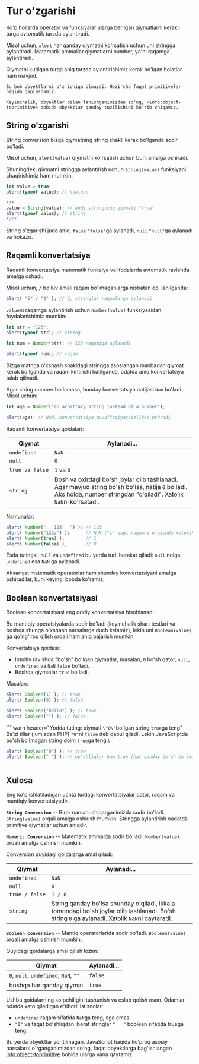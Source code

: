 # Tur o'zgarishi 

Ko'p hollarda operator va funksiyalar ularga berilgan qiymatlarni kerakli turga avtomatik tarzda aylantiradi. 

Misol uchun, `alert` har qanday qiymatni ko'rsatish uchun uni stringga aylantiradi. Matematik ammallar qiymatlarni number, ya'ni raqamga aylantiradi.    

Qiymatni kutilgan turga aniq tarzda aylantirishimiz kerak bo'lgan holatlar ham mavjud. 

```smart header="Hozircha obyektlar haqida gaplashmaymiz"
Bu bob obyektlarni o'z ichiga olmaydi. Hozircha faqat primitivelar haqida gaplashamiz.

Keyinchalik, obyektlar bilan tanishganimizdan so'ng, <info:object-toprimitive> bobida obyektlar qanday tuzilishini ko'rib chiqamiz. 
```

## String o'zgarishi

String conversion bizga qiymatning string shakli kerak bo'lganda sodir bo'ladi.

Misol uchun, `alert(value)` qiymatni ko'rsatish uchun buni amalga oshiradi.

Shuningdek, qiymatni stringga aylantirish uchun `String(value)` funksiyani chaqirishimiz ham mumkin.

```js run
let value = true;
alert(typeof value); // boolean

*!*
value = String(value); // endi stringning qiymati "true"
alert(typeof value); // string
*/!*
```

String o'zgarishi juda aniq. `false` `"false"`ga aylanadi, `null` `"null"`ga aylanadi va hokazo.

## Raqamli konvertatsiya

Raqamli konvertatsiya matematik funksiya va ifodalarda avtomatik ravishda amalga oshadi.

Misol uchun, `/` bo'luv amali raqam bo'lmaganlarga nisbatan qo`llanilganda:

```js run
alert( "6" / "2" ); // 3, stringlar raqamlarga aylanadi
```

`value`ni raqamga aylantirish uchun `Number(value)` funksiyasidan foydalanishimiz mumkin:

```js run
let str = "123";
alert(typeof str); // string

let num = Number(str); // 123 raqamiga aylanadi

alert(typeof num); // raqam
```

Bizga matnga o'xshash shakldagi stringga asoslangan manbadan qiymat kerak bo'lganda va raqam kiritilishi kutilganda, odatda aniq konvertatsiya talab qilinadi.

Agar string number bo'lamasa, bunday konvertatsiya natijasi `Nan` bo'ladi. Misol uchun:

```js run
let age = Number("an arbitrary string instead of a number");

alert(age); // NaN, konvertatsiya muvaffaqiyatsizlikka uchradi
```

Raqamli konvertatsiya qoidalari:

| Qiymat |  Aylanadi... |
|-------|-------------|
|`undefined`|`NaN`|
|`null`|`0`|
|<code>true&nbsp;va&nbsp;false</code> | `1` va `0` |
| `string` | Bosh va oxirdagi bo'sh joylar olib tashlanadi. Agar mavjud string bo'sh bo'lsa, natija `0` bo'ladi. Aks holda, number stringdan "o'qiladi". Xatolik `NaN`ni ko'rsatadi. |

Namunalar:

```js run
alert( Number("   123   ") ); // 123
alert( Number("123z") );      // NaN ("z" dagi raqamni o'qishda xatolik)
alert( Number(true) );        // 1
alert( Number(false) );       // 0
```

Esda tutingki, `null` va `undefined` bu yerda turli harakat qiladi: `null` nolga, `undefined` esa `NaN` ga aylanadi.

Aksariyat matematik operatorlar ham shunday konvertatsiyani amalga oshiradilar, buni keyingi bobda ko'ramiz.

## Boolean konvertatsiyasi

Boolean konvertatsiyasi eng oddiy konvertatsiya hisoblanadi.

Bu mantiqiy operatsiyalarda sodir bo'ladi (keyinchalik shart testlari va boshqa shunga o'xshash narsalarga duch kelamiz), lekin uni `Boolean(value)` ga qo'ng'iroq qilish orqali ham aniq bajarish mumkin.

Konvertatsiya qoidasi:

- Intuitiv ravishda "bo'sh" bo'lgan qiymatlar, masalan, `0` bo'sh qator, `null`, `undefined` va `NaN` `false` bo'ladi.
- Boshqa qiymatlar `true` bo'ladi.


Masalan:

```js run
alert( Boolean(1) ); // true
alert( Boolean(0) ); // false

alert( Boolean("hello") ); // true
alert( Boolean("") ); // false
```

````warn header="Yodda tuting: qiymati `\"0\"`bo'lgan string `true`ga teng"
Ba'zi tillar (jumladan PHP) `"0"`ni `false` deb qabul qiladi. Lekin JavaScriptda bo'sh bo'lmagan string doim `true`ga teng.\

```js run
alert( Boolean("0") ); // true
alert( Boolean(" ") ); // bo'shliqlar ham true (har qanday bo'sh bo'lmagan satr true)
```
````
````

## Xulosa

Eng ko'p ishlatiladigan uchta turdagi konvertatsiyalar qator, raqam va mantiqiy konvertatsiyadir.

**`String Conversion`** -- Biror narsani chiqarganimizda sodir bo'ladi. `String(value)` orqali amalga oshirish mumkin. Stringga aylantirish oadatda primitive qiymatlar uchun aniqdir.

**`Numeric Conversion`** -- Matematik ammalda sodir bo'ladi. `Number(value)` orqali amalga oshirish mumkin.

Conversion quyidagi qoidalarga amal qiladi:

| Qiymat |  Aylanadi... |
|-------|-------------|
|`undefined`|`NaN`|
|`null`|`0`|
|<code>true&nbsp;/&nbsp;false</code> | `1 / 0` |
| `string` | String qanday bo'lsa shunday o'qiladi, ikkala tomondagi bo'sh joylar olib tashlanadi. Bo'sh string `0` ga aylanadi. Xatolik `NaN`ni qaytaradi. |

**`Boolean Conversion`** -- Mantiq operatorlarida sodir bo'ladi. `Boolean(value)` orqali amalga oshirish mumkin.

Quyidagi qoidalarga amal qilish lozim:

| Qiymat |  Aylanadi... |
|-------|-------------|
|`0`, `null`, `undefined`, `NaN`, `""` |`false`|
|boshqa har qanday qiymat| `true` |


Ushbu qoidalarning ko'pchiligini tushunish va eslab qolish oson. Odamlar odatda xato qiladigan e'tiborli istisnolar:

- `undefined` raqam sifatida `NaN`ga teng, `0`ga emas.
- `"0"` va faqat bo'shliqdan iborat stringlar `"   "` boolean sifatida truega teng.

Bu yerda obyektlar yoritilmagan. JavaScript haqida ko'proq asosiy narsalarni o'rganganimizdan so'ng, faqat obyektlarga bag'ishlangan <info:object-toprimitive> bobida ularga yana qaytamiz.
